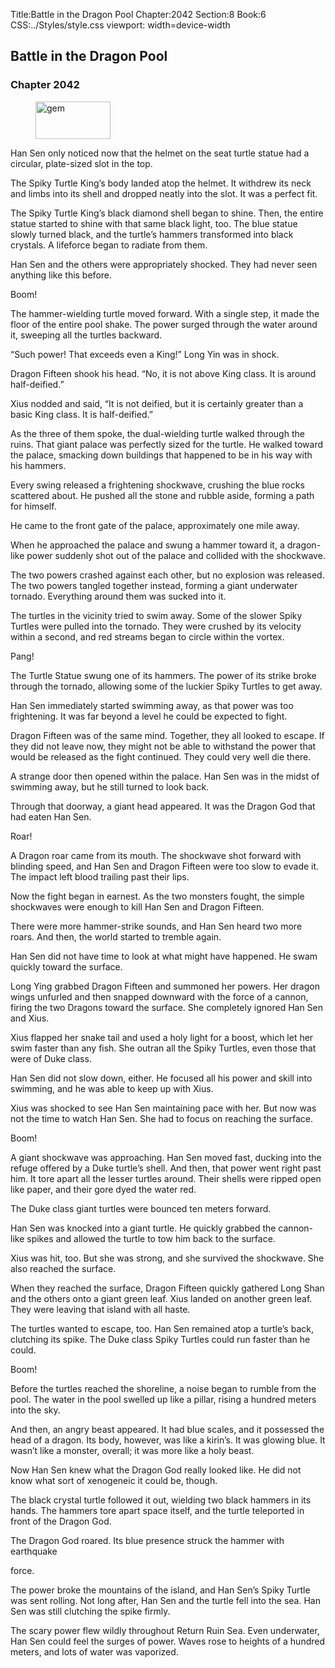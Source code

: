 Title:Battle in the Dragon Pool 
Chapter:2042 
Section:8 
Book:6 
CSS:../Styles/style.css 
viewport: width=device-width
  
## Battle in the Dragon Pool
### Chapter 2042
  
<figure>
	<img src="../Images/gem.gif" alt="gem" id="gem" width="120" height="60" />
</figure>
  

  
Han Sen only noticed now that the helmet on the seat turtle statue had a circular, plate-sized slot in the top.

The Spiky Turtle King’s body landed atop the helmet. It withdrew its neck and limbs into its shell and dropped neatly into the slot. It was a perfect fit.

The Spiky Turtle King’s black diamond shell began to shine. Then, the entire statue started to shine with that same black light, too. The blue statue slowly turned black, and the turtle’s hammers transformed into black crystals. A lifeforce began to radiate from them.

Han Sen and the others were appropriately shocked. They had never seen anything like this before.

Boom!

The hammer-wielding turtle moved forward. With a single step, it made the floor of the entire pool shake. The power surged through the water around it, sweeping all the turtles backward.

“Such power! That exceeds even a King!” Long Yin was in shock.

Dragon Fifteen shook his head. “No, it is not above King class. It is around half-deified.”

Xius nodded and said, “It is not deified, but it is certainly greater than a basic King class. It is half-deified.”

As the three of them spoke, the dual-wielding turtle walked through the ruins. That giant palace was perfectly sized for the turtle. He walked toward the palace, smacking down buildings that happened to be in his way with his hammers.

Every swing released a frightening shockwave, crushing the blue rocks scattered about. He pushed all the stone and rubble aside, forming a path for himself.

He came to the front gate of the palace, approximately one mile away.

When he approached the palace and swung a hammer toward it, a dragon-like power suddenly shot out of the palace and collided with the shockwave.

The two powers crashed against each other, but no explosion was released. The two powers tangled together instead, forming a giant underwater tornado. Everything around them was sucked into it.

The turtles in the vicinity tried to swim away. Some of the slower Spiky Turtles were pulled into the tornado. They were crushed by its velocity within a second, and red streams began to circle within the vortex.

Pang!

The Turtle Statue swung one of its hammers. The power of its strike broke through the tornado, allowing some of the luckier Spiky Turtles to get away.

Han Sen immediately started swimming away, as that power was too frightening. It was far beyond a level he could be expected to fight.

Dragon Fifteen was of the same mind. Together, they all looked to escape. If they did not leave now, they might not be able to withstand the power that would be released as the fight continued. They could very well die there.

A strange door then opened within the palace. Han Sen was in the midst of swimming away, but he still turned to look back.

Through that doorway, a giant head appeared. It was the Dragon God that had eaten Han Sen.

Roar!

A Dragon roar came from its mouth. The shockwave shot forward with blinding speed, and Han Sen and Dragon Fifteen were too slow to evade it. The impact left blood trailing past their lips.

Now the fight began in earnest. As the two monsters fought, the simple shockwaves were enough to kill Han Sen and Dragon Fifteen.

There were more hammer-strike sounds, and Han Sen heard two more roars. And then, the world started to tremble again.

Han Sen did not have time to look at what might have happened. He swam quickly toward the surface.

Long Ying grabbed Dragon Fifteen and summoned her powers. Her dragon wings unfurled and then snapped downward with the force of a cannon, firing the two Dragons toward the surface. She completely ignored Han Sen and Xius.

Xius flapped her snake tail and used a holy light for a boost, which let her swim faster than any fish. She outran all the Spiky Turtles, even those that were of Duke class.

Han Sen did not slow down, either. He focused all his power and skill into swimming, and he was able to keep up with Xius.

Xius was shocked to see Han Sen maintaining pace with her. But now was not the time to watch Han Sen. She had to focus on reaching the surface.

Boom!

A giant shockwave was approaching. Han Sen moved fast, ducking into the refuge offered by a Duke turtle’s shell. And then, that power went right past him. It tore apart all the lesser turtles around. Their shells were ripped open like paper, and their gore dyed the water red.

The Duke class giant turtles were bounced ten meters forward.

Han Sen was knocked into a giant turtle. He quickly grabbed the cannon-like spikes and allowed the turtle to tow him back to the surface.

Xius was hit, too. But she was strong, and she survived the shockwave. She also reached the surface.

When they reached the surface, Dragon Fifteen quickly gathered Long Shan and the others onto a giant green leaf. Xius landed on another green leaf. They were leaving that island with all haste.

The turtles wanted to escape, too. Han Sen remained atop a turtle’s back, clutching its spike. The Duke class Spiky Turtles could run faster than he could.

Boom!

Before the turtles reached the shoreline, a noise began to rumble from the pool. The water in the pool swelled up like a pillar, rising a hundred meters into the sky.

And then, an angry beast appeared. It had blue scales, and it possessed the head of a dragon. Its body, however, was like a kirin’s. It was glowing blue. It wasn’t like a monster, overall; it was more like a holy beast.

Now Han Sen knew what the Dragon God really looked like. He did not know what sort of xenogeneic it could be, though.

The black crystal turtle followed it out, wielding two black hammers in its hands. The hammers tore apart space itself, and the turtle teleported in front of the Dragon God.

The Dragon God roared. Its blue presence struck the hammer with earthquake

force.

The power broke the mountains of the island, and Han Sen’s Spiky Turtle was sent rolling. Not long after, Han Sen and the turtle fell into the sea. Han Sen was still clutching the spike firmly.

The scary power flew wildly throughout Return Ruin Sea. Even underwater, Han Sen could feel the surges of power. Waves rose to heights of a hundred meters, and lots of water was vaporized.